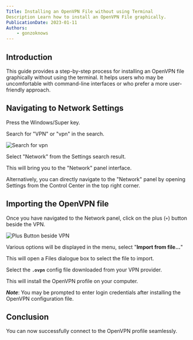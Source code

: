 ```yaml
---
Title: Installing an OpenVPN File without using Terminal
Description Learn how to install an OpenVPN File graphically.
PublicationDate: 2023-01-11
Authors:
    - gonzoknows
---
```


## Introduction

This guide provides a step-by-step process for installing an OpenVPN file graphically without using the terminal. It helps users who may be uncomfortable with command-line interfaces or who prefer a more user-friendly approach.

## Navigating to Network Settings

Press the Windows/Super key.

Search for "VPN" or "vpn" in the search.

![Search for vpn](/assets/uploads/OpenVPN/install-openvpn-from-file-search.webp)

Select "Network" from the Settings search result.

This will bring you to the "Network" panel interface.

Alternatively, you can directly navigate to the "Network" panel by opening Settings from the Control Center in the top right corner.

## Importing the OpenVPN file

Once you have navigated to the Network panel, click on the plus (`+`) button beside the VPN.

![Plus Button beside VPN](/assets/uploads/OpenVPN/install-openvpn-from-file-vpn-add.webp)

Various options will be displayed in the menu, select "**Import from file...**"

This will open a Files dialogue box to select the file to import.

Select the **`.ovpn`** config file downloaded from your VPN provider.

This will install the OpenVPN profile on your computer.

_**Note**_: You may be prompted to enter login credentials after installing the OpenVPN configuration file.

## Conclusion

You can now successfully connect to the OpenVPN profile seamlessly.
